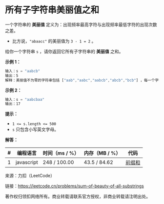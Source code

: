 # 所有子字符串美丽值之和

一个字符串的 **美丽值** 定义为：出现频率最高字符与出现频率最低字符的出现次数之差。

- 比方说，`"abaacc"` 的美丽值为 `3 - 1 = 2` 。

给你一个字符串 `s` ，请你返回它所有子字符串的 **美丽值** 之和。

**示例 1：**

``` javascript
输入：s = "aabcb"
输出：5
解释：美丽值不为零的字符串包括 ["aab","aabc","aabcb","abcb","bcb"] ，每一个字符串的美丽值都为 1 。
```

**示例 2：**

``` javascript
输入：s = "aabcbaa"
输出：17
```

**提示：**

- `1 <= s.length <= 500`
- `s` 只包含小写英文字母。

**解答：**

**#**|**编程语言**|**时间（ms / %）**|**内存（MB / %）**|**代码**
--|--|--|--|--
1|javascript|248 / 100.00|43.5 / 84.62|[前缀和](./javascript/ac_v1.js)

来源：力扣（LeetCode）

链接：https://leetcode.cn/problems/sum-of-beauty-of-all-substrings

著作权归领扣网络所有。商业转载请联系官方授权，非商业转载请注明出处。
